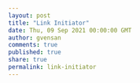 ```yaml
---
layout: post
title: "Link Initiator"
date: Thu, 09 Sep 2021 00:00:00 GMT
author: gvensan
comments: true
published: true
share: true
permalink: link-initiator
---
```

